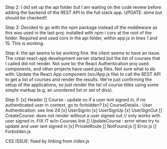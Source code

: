 Step 2: I did set up the api folder but I am waiting on the code review before adding the backend of the REST API to the full stack app. UPDATE: done but should be checked!!

Step 3: Decided to go with the npm package instead of the middleware as this was used in the last proj.
installed with npm i cors at the root of the folder. Required and used cors in the api folder, within app.js in lines 1 and 15. This is working. 

Step 4: the api seems to be working fine. the client seems to have an issue. The creat-react-app development server started but the list of courses that I called did not render. Not sure bc the React Authentication proj used components, and other projects have used pug files. 
    Not sure what to do with: Update the React App component (src/App.js file) to call the REST API to get a list of courses and render the results.
We're just confirming the setup of the applications, so just render the list of course titles using some simple markup (e.g. an unordered list or set of divs).

Step 5: 
[x] Header
[] Course : update so if a user isnt signed in, if no authenticated user in context, go to forbidden?
[x] CourseDetails : User Authentication: see line 24
[x] UserSignIn 
[x] UserSignUp
[x] UserSignOut
[] CreateCourse: does not render  without a user signed out // only works with user signed in. FIX IT w/in Courses link
[] UpdateCourse : error when try to update and user isnt signed in
[x] PrivateRoute
[] NotFound.js
[] Error.js
[] Forbidden.js

CSS ISSUE:
fixed by linking from index.js